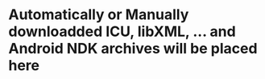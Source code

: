 # Automatically or Manually downloadded ICU, libXML, ... and Android NDK archives will be placed here
